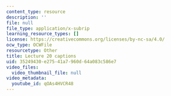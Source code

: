 ```yaml
---
content_type: resource
description: ''
file: null
file_type: application/x-subrip
learning_resource_types: []
license: https://creativecommons.org/licenses/by-nc-sa/4.0/
ocw_type: OCWFile
resourcetype: Other
title: Lecture 20 captions
uid: 35249430-e275-41a7-960d-64a083c586e7
video_files:
  video_thumbnail_file: null
video_metadata:
  youtube_id: qOAs4HVCR48
---
```

